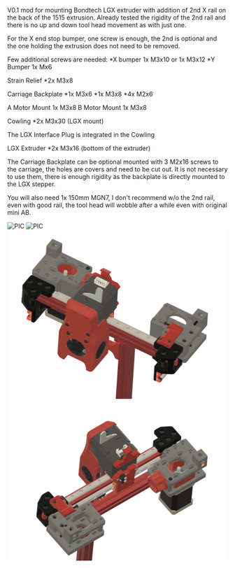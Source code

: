 V0.1 mod for mounting Bondtech LGX extruder with addition of 2nd X rail on the back of the 1515 extrusion. 
Already tested the rigidity of the 2nd rail and there is no up and down tool head movement as with just one. 

For the X end stop bumper, one screw is enough, the 2nd is optional and the one holding the extrusion does not need to be removed.

Few additional screws are needed:
*X bumper 1x M3x10 or 1x M3x12
*Y Bumper 1x Mx6

Strain Relief 
*2x M3x8

Carriage Backplate 
*1x M3x6 
*1x M3x8 
*4x M2x6

A Motor Mount 1x M3x8
B Motor Mount 1x M3x8

Cowling 
*2x M3x30 (LGX mount)

The LGX Interface Plug is integrated in the Cowling 

LGX Extruder 
*2x M3x16 (bottom of the extruder)

The Carriage Backplate can be optional mounted with 3 M2x16 screws to the carriage, the holes are covers and need to be cut out. It is not necessary to use them, there is enough rigidity as the backplate is directly mounted to the LGX stepper.

You will also need 1x 150mm MGN7, I don't recommend w/o the 2nd rail, even with good rail, the tool head will wobble after a while even with original mini AB.


![PIC](LGX_3.png)
![PIC](LGX_4.png)
![PIC](LGX_1.png)
![PIC](LGX_2.png)
